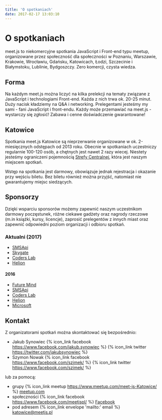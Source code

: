 ```yaml
---
title: 'O spotkaniach'
date: 2017-02-17 13:03:10
---
```

# O spotkaniach

meet.js to niekomercyjne spotkania JavaScript i Front-end typu meetup, organizowane przez społeczność dla społeczności w Poznaniu, Warszawie, Krakowie, Wrocławiu, Gdańsku, Katowicach, Łodzi, Szczecinie i Białymstoku, Lublinie, Bydgoszczy. Zero komercji, czysta wiedza. 

## Forma

Na każdym meet.js można liczyć na kilka prelekcji na tematy związane z JavaScript i technologiami Front-end. Każda z nich trwa ok. 20-25 minut. Duży nacisk kładziemy na Q&A i networking. Prelegentami jesteśmy my sami - fani JavaScript i front-endu. Każdy może przemawiać na meet.js - wystarczy się zgłosić! Zabawa i cenne doświadczenie gwarantowane!

## Katowice

Spotkania meet.js Katowice są nieprzerwanie organizowane w ok. 2-miesięcznych odstępach od 2013 roku. Obecnie w spotkaniach uczestniczy regularnie 100-120 osób, a chętnych jest nawet 2 razy wiecej. Niestety jesteśmy ograniczeni pojemnością [Strefy Centralnej](https://www.facebook.com/klubokawiarniaoswiecona/), która jest naszym miejscem spotkań.

Wstęp na spotkania jest darmowy, obowiązuje jednak rejestracja i okazanie przy wejściu biletu. Bez biletu również można przyjść, natomiast nie gwarantujemy miejsc siedzących.

## Sponsorzy

Dzięki wsparciu sponsorów możemy zapewnić naszym uczestnikom darmowy poczęstunek, różne ciekawe gadżety oraz nagrody rzeczowe (m.in książki, kursy, licencje), zaprosić prelegentów z innych miast oraz zapewnić odpowiedni poziom organizacji i odbioru spotkań.

### Aktualni (2017)

* [SMSApi](https://www.smsapi.pl/)
* [Skygate](http://skygate.pl/)
* [Coders Lab](http://coderslab.pl/)
* [Helion](http://helion.pl/)

#### 2016

* [Future Mind](https://www.futuremind.com/en/)
* [SMSApi](https://www.smsapi.pl/)
* [Coders Lab](http://coderslab.pl/)
* [Helion](http://helion.pl/)
* [Microsoft](https://www.microsoft.com/pl-pl/)

## Kontakt

Z organizatorami spotkań można skontaktować się bezpośrednio:

* Jakub Synowiec {% icon_link facebook https://www.facebook.com/jakub.synowiec %} {% icon_link twitter https://twitter.com/jakubsynowiec %}
* Szymon Nowak {% icon_link facebook https://www.facebook.com/szimek/ %} {% icon_link twitter https://www.facebook.com/szimek/ %}

lub za pomocą:

* grupy {% icon_link meetup https://www.meetup.com/meet-js-Katowice/ %} [meetup.com](https://www.meetup.com/meet-js-Katowice/)
* społeczności {% icon_link facebook https://www.facebook.com/meetjspl/ %} [Facebook](https://www.facebook.com/meetjspl/)
* pod adresem {% icon_link envelope 'mailto:' email %} katowice@meetjs.pl